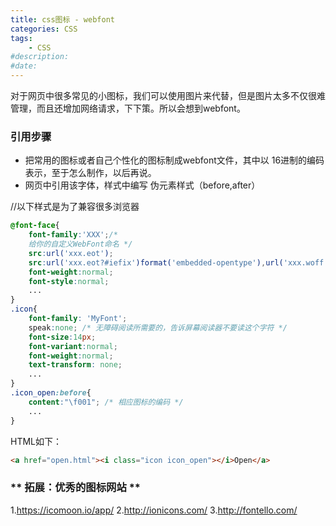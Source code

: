 ```yaml
---
title: css图标 - webfont
categories: CSS
tags: 
    - CSS
#description: 
#date: 
---
```


对于网页中很多常见的小图标，我们可以使用图片来代替，但是图片太多不仅很难管理，而且还增加网络请求，下下策。所以会想到webfont。
<!-- more -->
### 引用步骤
- 把常用的图标或者自己个性化的图标制成webfont文件，其中以 16进制的编码表示，至于怎么制作，以后再说。
- 网页中引用该字体，样式中编写 伪元素样式（before,after）

//以下样式是为了兼容很多浏览器
```CSS
@font-face{
	font-family:'XXX';/*
 	给你的自定义WebFont命名 */
	src:url('xxx.eot');
	src:url('xxx.eot?#iefix')format('embedded-opentype'),url('xxx.woff')format('woff'),url('xxxn.ttf')format('truetype'),url('xxx.svg#micon')format('svg');
	font-weight:normal;
	font-style:normal;
	...
}
.icon{
	font-family: 'MyFont';
	speak:none; /* 无障碍阅读所需要的，告诉屏幕阅读器不要读这个字符 */
	font-size:14px;
	font-variant:normal;
	font-weight:normal;
	text-transform: none;
	...
}
.icon_open:before{
	content:"\f001"; /* 相应图标的编码 */
	...
}
```
HTML如下：
```HTML
<a href="open.html"><i class="icon icon_open"></i>Open</a>
```

### ** 拓展：优秀的图标网站 **
1.<https://icomoon.io/app/>
2.<http://ionicons.com/>
3.<http://fontello.com/>
